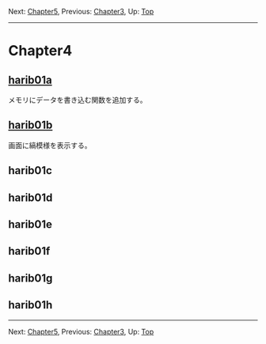 Next: [Chapter5](chapter5.md), Previous: [Chapter3](chapter3.md), Up: [Top](/README.md)

----

# Chapter4

## [harib01a](harib01a.md)

メモリにデータを書き込む関数を追加する。

## [harib01b](harib01b.md)

画面に縞模様を表示する。

## harib01c

## harib01d

## harib01e

## harib01f

## harib01g

## harib01h

----

Next: [Chapter5](chapter5.md), Previous: [Chapter3](chapter3.md), Up: [Top](/README.md)
